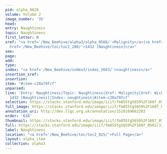 ```yaml
---
pid: alpha_0628
volume: Volume 2
image_number: '35'
head: 
entry: Naughtiness
topic: Naughtiness
first_letter: N
xref: "<a href='/New_Beehive/alpha3/alpha_0566/'>Malignity</a>|<a href='/New_Beehive/alpha5/alpha_1022/'>Wickedness</a>|<a
  href='/New_Beehive/toc/toc2_280/'>1432 [Naughtiness]</a>"
see: 
page: 
add: 
type: 
index: "<a href='/New_Beehive/index3/index_2663/'>naughtiness</a>"
insertion_xref: 
insertion: 
item: "#item-c20a79fcf"
unparsed: 
line: 'Entry: Naughtiness|Topic: Naughtiness|Xref: Malignity|Xref: Wickedness|Xref:
  1432 [Naughtiness]|Index: naughtiness|#item-c20a79fcf'
selection: https://stacks.stanford.edu/image/iiif/fm855tg5659%2F1607_0502/337,3223,2979,447/full/0/default.jpg
full_image: https://stacks.stanford.edu/image/iiif/fm855tg5659%2F1607_0502/full/full/0/default.jpg
annotation_uri: http://dev.llgc.org.uk/annotation/1510169662283
order: '628'
thumbnail: https://stacks.stanford.edu/image/iiif/fm855tg5659%2F1607_0502/337,3223,600,180/250,/0/default.jpg
full: https://stacks.stanford.edu/image/iiif/fm855tg5659%2F1607_0502/337,3223,2979,447/full/0/default.jpg
label: Naughtiness
location: "<a href='/New_Beehive/toc/toc2_025/'>Full Page</a>"
layout: alpha_item
collection: alpha3
---
```

